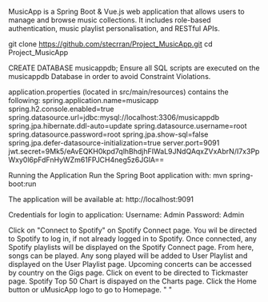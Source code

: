 MusicApp is a Spring Boot & Vue.js web application that allows users to manage and browse music collections. 
It includes role-based authentication, music playlist personalisation, and RESTful APIs.

git clone https://github.com/stecrran/Project_MusicApp.git
cd Project_MusicApp


CREATE DATABASE musicappdb;
Ensure all SQL scripts are executed on the musicappdb Database in order to avoid Constraint Violations.


application.properties (located in src/main/resources) contains the following:
spring.application.name=musicapp
spring.h2.console.enabled=true
spring.datasource.url=jdbc:mysql://localhost:3306/musicappdb
spring.jpa.hibernate.ddl-auto=update
spring.datasource.username=root
spring.datasource.password=root
spring.jpa.show-sql=false
spring.jpa.defer-datasource-initialization=true
server.port=9091
jwt.secret=9Mk5/eAvEQKH0kpd7qlhBhdjhFIWaL9JNdQAqxZVxAbrN/I7x3PpWxy0l6pFdFnHyWZm61FPJCH4neg5z6JGlA==


Running the Application
Run the Spring Boot application with: mvn spring-boot:run

The application will be available at: http://localhost:9091

Credentials for login to application:
Username: Admin
Password: Admin

Click on "Connect to Spotify" on Spotify Connect page.
You wil be directed to Spotify to log in, if not already logged in to Spotify.
Once connected, any Spotify playlists will be displayed on the Spotify Connect page. From here, songs can be played. Any song played will be added to User Playlist and displayed on the User Playlist page.
Upcoming concerts can be accessed by country on the Gigs page. Click on event to be directed to Tickmaster page.
Spotify Top 50 Chart is dispayed on the Charts page.
Click the Home button or uMusicApp logo to go to Homepage.
" " 
